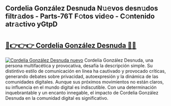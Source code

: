 ## Cordelia González Desnuda N𝚞𝚎vos desn𝚞dos filtr𝚊dos - Parts-76T F𝚘tos vid𝚎o - C𝚘ntenido atr𝚊ctivo yGtpD

# <h2><a href="http://mbbdf7x.tromn.icu/?c=Cordelia+Gonz%c3%a1lez+Desnuda">🔗👉👉👉 Cordelia González Desnuda 🔗🔗</a></h2>

[![Cordelia González Desnuda nuevo](https://i.imgur.com/pEAQMta.gif)](http://mbbdf7x.tromn.icu/?c=Cordelia+Gonz%c3%a1lez+Desnuda)
Cordelia González Desnuda, una persona multifacética y provocativa, desafía la descripción simple. Su distintivo estilo de comunicación en línea ha cautivado y provocado críticas, generando debates sobre privacidad, autoexpresión y la dinámica de las comunidades digitales. Aunque sus próximos movimientos no están claros, su influencia en el mundo digital es indiscutible. Con una determinación inquebrantable y un encanto innegable, el impacto de Cordelia González Desnuda en la comunidad digital es significativo.
